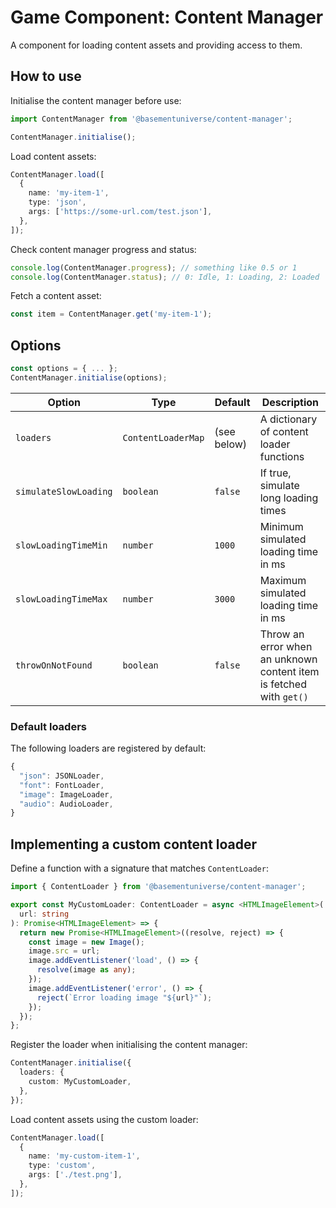 # Game Component: Content Manager

A component for loading content assets and providing access to them.

## How to use

Initialise the content manager before use:

```ts
import ContentManager from '@basementuniverse/content-manager';

ContentManager.initialise();
```

Load content assets:

```ts
ContentManager.load([
  {
    name: 'my-item-1',
    type: 'json',
    args: ['https://some-url.com/test.json'],
  },
]);
```

Check content manager progress and status:
```ts
console.log(ContentManager.progress); // something like 0.5 or 1
console.log(ContentManager.status); // 0: Idle, 1: Loading, 2: Loaded
```

Fetch a content asset:

```ts
const item = ContentManager.get('my-item-1');
```

## Options

```ts
const options = { ... };
ContentManager.initialise(options);
```

| Option | Type | Default | Description |
| --- | --- | --- | --- |
| `loaders` | `ContentLoaderMap` | (see below) | A dictionary of content loader functions |
| `simulateSlowLoading` | `boolean` | `false` | If true, simulate long loading times |
| `slowLoadingTimeMin` | `number` | `1000` | Minimum simulated loading time in ms |
| `slowLoadingTimeMax` | `number` | `3000` | Maximum simulated loading time in ms |
| `throwOnNotFound` | `boolean` | `false` | Throw an error when an unknown content item is fetched with `get()` |

### Default loaders

The following loaders are registered by default:

```ts
{
  "json": JSONLoader,
  "font": FontLoader,
  "image": ImageLoader,
  "audio": AudioLoader,
}
```

## Implementing a custom content loader

Define a function with a signature that matches `ContentLoader`:

```ts
import { ContentLoader } from '@basementuniverse/content-manager';

export const MyCustomLoader: ContentLoader = async <HTMLImageElement>(
  url: string
): Promise<HTMLImageElement> => {
  return new Promise<HTMLImageElement>((resolve, reject) => {
    const image = new Image();
    image.src = url;
    image.addEventListener('load', () => {
      resolve(image as any);
    });
    image.addEventListener('error', () => {
      reject(`Error loading image "${url}"`);
    });
  });
};
```

Register the loader when initialising the content manager:

```ts
ContentManager.initialise({
  loaders: {
    custom: MyCustomLoader,
  },
});
```

Load content assets using the custom loader:

```ts
ContentManager.load([
  {
    name: 'my-custom-item-1',
    type: 'custom',
    args: ['./test.png'],
  },
]);
```

